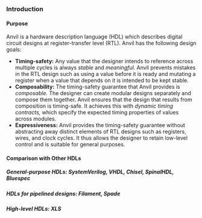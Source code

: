 ### Introduction

#### Purpose

Anvil is a hardware description language (HDL) which
describes digital circuit designs at register-transfer level (RTL).
Anvil has the following design goals:

- **Timing-safety:** Any value that the designer intends to reference across multiple
    cycles is always _stable_ and _meaningful._ Anvil prevents mistakes in the RTL design
    such as using a value before it is ready and mutating a register when a value that
    depends on it is intended to be kept stable.
- **Composability:** The timing-safety guarantee that Anvil provides is _composable._
    The designer can create modular designs separately and compose them together.
    Anvil ensures that the design that results from composition is timing-safe.
    It achieves this with _dynamic timing contracts,_ which specify the expected timing
    properties of values across modules.
- **Expressiveness:** Anvil provides the timing-safety guarantee without abstracting
    away distinct elements of RTL designs such as registers, wires, and clock cycles.
    It thus allows the designer to retain low-level control and
    is suitable for general purposes.

#### Comparison with Other HDLs

##### General-purpose HDLs: SystemVerilog, VHDL, Chisel, SpinalHDL, Bluespec

##### HDLs for pipelined designs: Filament, Spade

##### High-level HDLs: XLS
